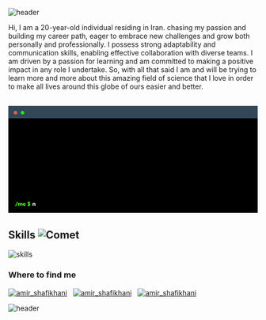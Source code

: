 ![header](https://capsule-render.vercel.app/api?type=waving&&color=0:308a71,100:15416e&height=240&text=AmirShafikhani&desc=front-end-developer&animation=fadeIn&fontColor=f5f5f5&fontSize=50&fontAlignY=35&descAlignY=50)

<p>Hi, I am a 20-year-old individual residing in Iran. chasing my passion and building my career path, eager to embrace new challenges and grow both personally and professionally. I possess strong adaptability and communication skills, enabling effective collaboration with diverse teams. I am driven by a passion for learning and am committed to making a positive impact in any role I undertake. So, with all that said I am and will be trying to learn more and more about this amazing field of science that I love in order to make all lives around this globe of ours easier and better.
</p>

<br />

<img src="./assets/terminal-me.gif" alt="terminal">

<br />

## Skills <img src="https://raw.githubusercontent.com/Tarikul-Islam-Anik/Animated-Fluent-Emojis/master/Emojis/Travel%20and%20places/Comet.png" alt="Comet" width="32" height="32" />

  <img alt="skills" src="https://skillicons.dev/icons?i=js,react,nextjs,ts,vite,graphql,redux,git,materialui,bootstrap,tailwind,sass,css,html" />

<br />

<h3>Where to find me</h3>

<a href="https://www.linkedin.com/in/amirshafikhani/" target="_blank"><img align="center" src="https://user-images.githubusercontent.com/94702044/189377305-7062bbec-ca23-43d9-b37d-da443ea59cb7.png" alt="amir_shafikhani" height="25" width="25" /></a> &nbsp;
<a href="mailto:amirshafikhani.official@gmail.com" target="_blank"><img align="center" src="https://user-images.githubusercontent.com/94702044/189377332-6de4f1a9-d1b0-49d3-879d-bb1158674e84.png" alt="amir_shafikhani" height="25" width="25" /></a> &nbsp;
<a href="https://amirshafikhani.vercel.app" target="_blank"><img align="center" src="https://user-images.githubusercontent.com/94702044/189378352-1c6cc600-c6a2-431d-9c4d-0b07c0c8d97c.png" alt="amir_shafikhani" height="25" width="25" /></a> &nbsp;

![header](https://capsule-render.vercel.app/api?type=waving&&color=0:308a71,100:15416e&section=footer)
